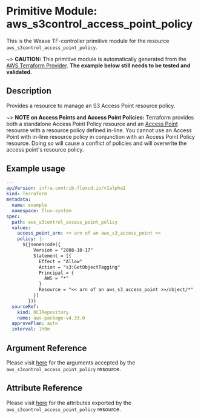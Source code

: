 
# Primitive Module: aws_s3control_access_point_policy

This is the Weave TF-controller primitive module for the resource `aws_s3control_access_point_policy`.

~> **CAUTION:** This primitive module is automatically generated from the [AWS Terraform Provider](https://registry.terraform.io/providers/hashicorp/aws/latest/docs/resources/s3control_access_point_policy). **The example below still needs to be tested and validated**.

## Description

Provides a resource to manage an S3 Access Point resource policy.

~> **NOTE on Access Points and Access Point Policies:** Terraform provides both a standalone Access Point Policy resource and an [Access Point](s3_access_point.html) resource with a resource policy defined in-line. You cannot use an Access Point with in-line resource policy in conjunction with an Access Point Policy resource. Doing so will cause a conflict of policies and will overwrite the access point's resource policy.

## Example usage

```yaml
---
apiVersion: infra.contrib.fluxcd.io/v1alpha1
kind: Terraform
metadata:
  name: example
  namespace: flux-system
spec:
  path: aws_s3control_access_point_policy
  values:
    access_point_arn: << arn of an aws_s3_access_point >>
    policy: |-
      ${jsonencode({
          Version = "2008-10-17"
          Statement = [{
            Effect = "Allow"
            Action = "s3:GetObjectTagging"
            Principal = {
              AWS = "*"
            }
            Resource = "<< arn of an aws_s3_access_point >>/object/*"
          }]
        })}
  sourceRef:
    kind: OCIRepository
    name: aws-package-v4.33.0
  approvePlan: auto
  interval: 1h0m
```

## Argument Reference

Please visit [here](https://registry.terraform.io/providers/hashicorp/aws/latest/docs/resources/s3control_access_point_policy#argument-reference) for the arguments accepted by the `aws_s3control_access_point_policy` resource.

## Attribute Reference

Please visit [here](https://registry.terraform.io/providers/hashicorp/aws/latest/docs/resources/s3control_access_point_policy#attributes-reference) for the attributes exported by the `aws_s3control_access_point_policy` resource.
